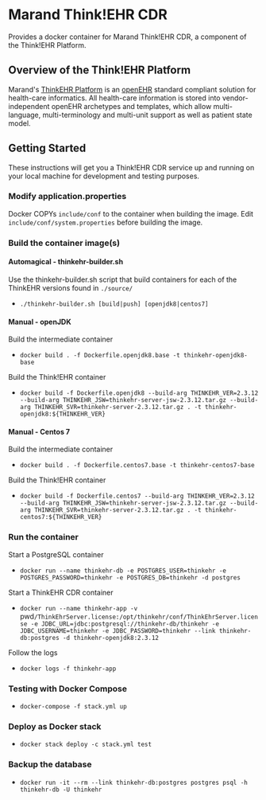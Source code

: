 # Marand Think!EHR CDR

Provides a docker container for Marand Think!EHR CDR, a component of the Think!EHR Platform.

## Overview of the Think!EHR Platform

Marand's [ThinkEHR Platform](http://www.marand.com/thinkehr/) is an [openEHR](https://www.openehr.org/) standard compliant solution for health-care informatics.
All health-care information is stored into vendor-independent openEHR archetypes and templates, which allow multi-language, multi-terminology and multi-unit
support as well as patient state model.

## Getting Started
These instructions will get you a Think!EHR CDR service up and running on your local machine for development and testing purposes.

### Modify application.properties
Docker COPYs `include/conf` to the container when building the image. Edit `include/conf/system.properties` before building the image.

### Build the container image(s)

#### Automagical - thinkehr-builder.sh
Use the thinkehr-builder.sh script that build containers for each of the ThinkEHR versions found in `./source/`
- `./thinkehr-builder.sh [build|push] [openjdk8|centos7]`

#### Manual - openJDK
Build the intermediate container
- `docker build . -f Dockerfile.openjdk8.base -t thinkehr-openjdk8-base`

Build the Think!EHR container
- `docker build -f Dockerfile.openjdk8 --build-arg THINKEHR_VER=2.3.12 --build-arg THINKEHR_JSW=thinkehr-server-jsw-2.3.12.tar.gz --build-arg THINKEHR_SVR=thinkehr-server-2.3.12.tar.gz . -t thinkehr-openjdk8:${THINKEHR_VER}`


#### Manual - Centos 7
Build the intermediate container
- `docker build . -f Dockerfile.centos7.base -t thinkehr-centos7-base`

Build the Think!EHR container
- `docker build -f Dockerfile.centos7 --build-arg THINKEHR_VER=2.3.12 --build-arg THINKEHR_JSW=thinkehr-server-jsw-2.3.12.tar.gz --build-arg THINKEHR_SVR=thinkehr-server-2.3.12.tar.gz . -t thinkehr-centos7:${THINKEHR_VER}`


### Run the container
Start a PostgreSQL container
- `docker run --name thinkehr-db -e POSTGRES_USER=thinkehr -e POSTGRES_PASSWORD=thinkehr -e POSTGRES_DB=thinkehr -d postgres`

Start a ThinkEHR CDR container
- `docker run --name thinkehr-app -v `pwd`/ThinkEhrServer.license:/opt/thinkehr/conf/ThinkEhrServer.license -e JDBC_URL=jdbc:postgresql://thinkehr-db/thinkehr -e JDBC_USERNAME=thinkehr -e JDBC_PASSWORD=thinkehr --link thinkehr-db:postgres -d thinkehr-openjdk8:2.3.12`

Follow the logs
- `docker logs -f thinkehr-app`

### Testing with Docker Compose
- `docker-compose -f stack.yml up`

### Deploy as Docker stack
- `docker stack deploy -c stack.yml test`

### Backup the database
- `docker run -it --rm --link thinkehr-db:postgres postgres psql -h thinkehr-db -U thinkehr`
